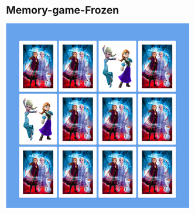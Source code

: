 # Memory-game-Frozen

![Memory-game](https://github.com/LeticiaISilveira/Memory-game-Frozen/blob/master/img/img-memory-game_Frozen.png)
